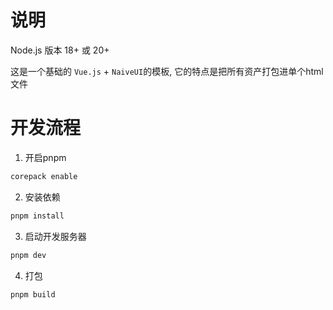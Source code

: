 # 说明

Node.js 版本 18+ 或 20+

这是一个基础的 `Vue.js` + `NaiveUI`的模板, 它的特点是把所有资产打包进单个html文件

# 开发流程

1. 开启pnpm

```bash
corepack enable
```

2. 安装依赖

```bash
pnpm install
```

3. 启动开发服务器

```bash
pnpm dev
```

4. 打包

```bash
pnpm build
```

